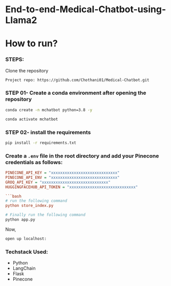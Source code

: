 # End-to-end-Medical-Chatbot-using-Llama2

# How to run?
### STEPS:

Clone the repository

```bash
Project repo: https://github.com/Chothani01/Medical-Chatbot.git
```

### STEP 01- Create a conda environment after opening the repository

```bash
conda create -n mchatbot python=3.8 -y
```

```bash
conda activate mchatbot
```

### STEP 02- install the requirements
```bash
pip install -r requirements.txt
```


### Create a `.env` file in the root directory and add your Pinecone credentials as follows:

```ini
PINECONE_API_KEY = "xxxxxxxxxxxxxxxxxxxxxxxxxxxxx"
PINECONE_API_ENV = "xxxxxxxxxxxxxxxxxxxxxxxxxxxxx"
GROQ_API_KEY = "xxxxxxxxxxxxxxxxxxxxxxxxxxxxx"
HUGGINGFACEHUB_API_TOKEN = "xxxxxxxxxxxxxxxxxxxxxxxxxxxxx"

```bash
# run the following command
python store_index.py
```

```bash
# Finally run the following command
python app.py
```

Now,
```bash
open up localhost:
```


### Techstack Used:

- Python
- LangChain
- Flask
- Pinecone